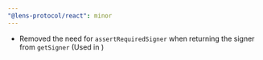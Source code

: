 ```yaml
---
"@lens-protocol/react": minor
---
```


- Removed the need for `assertRequiredSigner` when returning the signer from `getSigner` (Used in <LensProvider/>)
